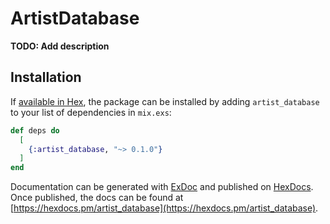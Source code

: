 # ArtistDatabase

**TODO: Add description**

## Installation

If [available in Hex](https://hex.pm/docs/publish), the package can be installed
by adding `artist_database` to your list of dependencies in `mix.exs`:

```elixir
def deps do
  [
    {:artist_database, "~> 0.1.0"}
  ]
end
```

Documentation can be generated with [ExDoc](https://github.com/elixir-lang/ex_doc)
and published on [HexDocs](https://hexdocs.pm). Once published, the docs can
be found at [https://hexdocs.pm/artist_database](https://hexdocs.pm/artist_database).

